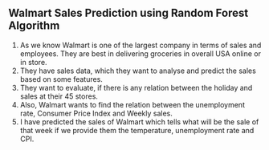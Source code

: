 ## Walmart Sales Prediction using Random Forest Algorithm

1. As we know Walmart is one of the largest company in terms of sales and employees. They are best in delivering groceries in overall USA online or in store.
2. They have sales data, which they want to analyse and predict the sales based on some features.
3. They want to evaluate, if there is any relation between the holiday and sales at their 45 stores. 
4. Also, Walmart wants to find the relation between the unemployment rate, Consumer Price Index and Weekly sales.
5. I have predicted the sales of Walmart which tells what will be the sale of that week if we provide them the temperature, unemployment rate and CPI.
